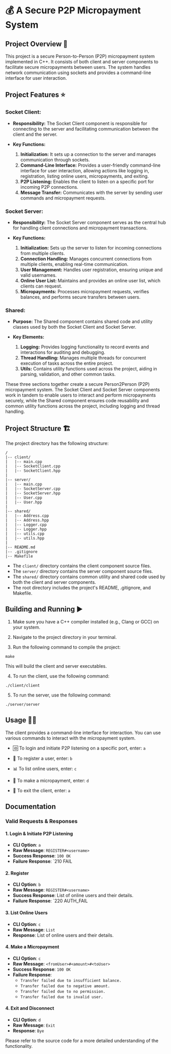 # 💰 A Secure P2P Micropayment System

## Project Overview 🚀

This project is a secure Person-to-Person (P2P) micropayment system implemented in C++. It consists of both client and server components to facilitate secure micropayments between users. The system handles network communication using sockets and provides a command-line interface for user interaction.

## Project Features ⭐

### Socket Client:

- **Responsibility:** The Socket Client component is responsible for connecting to the server and facilitating communication between the client and the server.

- **Key Functions:**
  1. **Initialization:** It sets up a connection to the server and manages communication through sockets.
  2. **Command-Line Interface:** Provides a user-friendly command-line interface for user interaction, allowing actions like logging in, registration, listing online users, micropayments, and exiting.
  3. **P2P Listening:** Enables the client to listen on a specific port for incoming P2P connections.
  4. **Message Transfer:** Communicates with the server by sending user commands and micropayment requests.

### Socket Server:

- **Responsibility:** The Socket Server component serves as the central hub for handling client connections and micropayment transactions.

- **Key Functions:**
  1. **Initialization:** Sets up the server to listen for incoming connections from multiple clients.
  2. **Connection Handling:** Manages concurrent connections from multiple clients, enabling real-time communication.
  3. **User Management:** Handles user registration, ensuring unique and valid usernames.
  4. **Online User List:** Maintains and provides an online user list, which clients can request.
  5. **Micropayments:** Processes micropayment requests, verifies balances, and performs secure transfers between users.

### Shared:

- **Purpose:** The Shared component contains shared code and utility classes used by both the Socket Client and Socket Server.

- **Key Elements:**
  1. **Logging:** Provides logging functionality to record events and interactions for auditing and debugging.
  2. **Thread Handling:** Manages multiple threads for concurrent execution of tasks across the entire project.
  3. **Utils:** Contains utility functions used across the project, aiding in parsing, validation, and other common tasks.

These three sections together create a secure Person2Person (P2P) micropayment system. The Socket Client and Socket Server components work in tandem to enable users to interact and perform micropayments securely, while the Shared component ensures code reusability and common utility functions across the project, including logging and thread handling.

## Project Structure 🏗️

The project directory has the following structure:

```
/
|-- client/
|   |-- main.cpp
|   |-- SocketClient.cpp
|   |-- SocketClient.hpp
|
|-- server/
|   |-- main.cpp
|   |-- SocketServer.cpp
|   |-- SocketServer.hpp
|   |-- User.cpp
|   |-- User.hpp
|
|-- shared/
|   |-- Address.cpp
|   |-- Address.hpp
|   |-- Logger.cpp
|   |-- Logger.hpp
|   |-- utils.cpp
|   |-- utils.hpp
|
|-- README.md
|-- .gitignore
|-- Makefile
```

- The `client/` directory contains the client component source files.
- The `server/` directory contains the server component source files.
- The `shared/` directory contains common utility and shared code used by both the client and server components.
- The root directory includes the project's README, .gitignore, and Makefile.

## Building and Running ▶️

1. Make sure you have a C++ compiler installed (e.g., Clang or GCC) on your system.

2. Navigate to the project directory in your terminal.

3. Run the following command to compile the project:

```shell
make
```

This will build the client and server executables.

4. To run the client, use the following command:

```shell
./client/client
```

5. To run the server, use the following command:

```shell
./server/server
```

## Usage 🧑‍💻

The client provides a command-line interface for interaction. You can use various commands to interact with the micropayment system.

- 🆔 To login and initiate P2P listening on a specific port, enter: `a` 

- 📝 To register a user, enter: `b` 

- 📊 To list online users, enter: `c` 

- 💸 To make a micropayment, enter: `d` 

- 🚪 To exit the client, enter: `a` 

## Documentation

### Valid Requests & Responses

#### 1. Login & Initiate P2P Listening

- **CLI Option**: `a`
- **Raw Message**: `REGISTER#<username>`
- **Success Response**: `100 OK`
- **Failure Response**: `210 FAIL

#### 2. Register

- **CLI Option**: `b`
- **Raw Message**: `REGISTER#<username>`
- **Success Response**:  List of online users and their details.
- **Failure Response**: `220 AUTH_FAIL

#### 3. List Online Users

- **CLI Option**: `c`
- **Raw Message**: `List`
- **Response**: List of online users and their details.

#### 4. Make a Micropayment

- **CLI Option**: `c`
- **Raw Message**: `<fromUser>#<amount>#<toUser>`
- **Success Response**: `100 OK`
- **Failure Response**:
  - `Transfer failed due to insufficient balance.`
  - `Transfer failed due to negative amount.`
  - `Transfer failed due to no permission.`
  - `Transfer failed due to invalid user.`

#### 4. Exit and Disconnect

- **CLI Option**: `d`
- **Raw Message**: `Exit`
- **Response**: `Bye`


Please refer to the source code for a more detailed understanding of the functionality.
